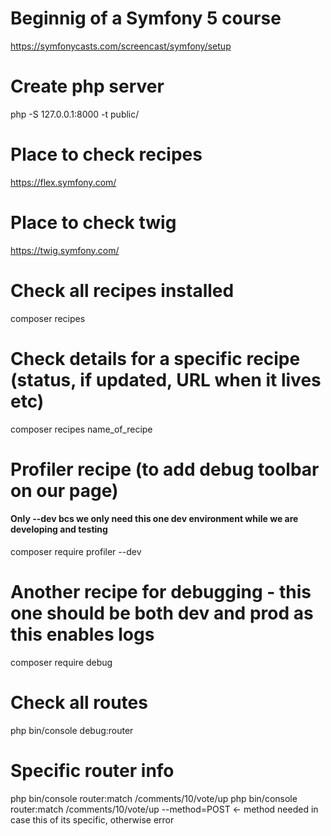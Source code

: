 # Beginnig of a Symfony 5 course

https://symfonycasts.com/screencast/symfony/setup

# Create php server

php -S 127.0.0.1:8000 -t public/

# Place to check recipes

https://flex.symfony.com/

# Place to check twig

https://twig.symfony.com/

# Check all recipes installed

composer recipes

# Check details for a specific recipe (status, if updated, URL when it lives etc)

composer recipes name_of_recipe

# Profiler recipe (to add debug toolbar on our page)

#### Only --dev bcs we only need this one dev environment while we are developing and testing

composer require profiler --dev

# Another recipe for debugging - this one should be both dev and prod as this enables logs

composer require debug

# Check all routes

php bin/console debug:router

# Specific router info

php bin/console router:match /comments/10/vote/up php bin/console router:match /comments/10/vote/up --method=POST <- method needed in case this of its specific, otherwise error

